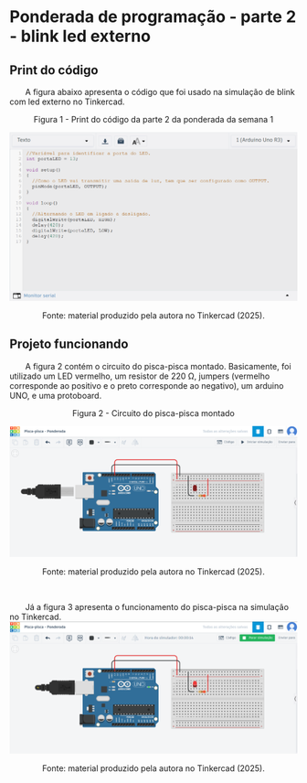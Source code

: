 # Ponderada de programação - parte 2 - blink led externo
## Print do código
&nbsp; &nbsp; &nbsp; &nbsp;A figura abaixo apresenta o código que foi usado na simulação de blink com led externo no Tinkercad.

<div align = "center">
    <p>Figura 1 - Print do código da parte 2 da ponderada da semana 1</p>
</div>

![alt text](../assets/printCodigoParte2.png)
<div align = "center">
    <p>Fonte: material produzido pela autora no Tinkercad (2025).</p>
</div>

## Projeto funcionando
&nbsp; &nbsp; &nbsp; &nbsp;A figura 2 contém o circuito do pisca-pisca montado. Basicamente, foi utilizado um LED vermelho, um resistor de 220 Ω, jumpers (vermelho corresponde ao positivo e o preto corresponde ao negativo), um arduino UNO, e uma protoboard.

<div align = "center">
    <p>Figura 2 - Circuito do pisca-pisca montado</p>
</div>

![alt text](../assets/circuitoParte2.png)

<div align = "center">
    <p>Fonte: material produzido pela autora no Tinkercad (2025).</p>
</div><br>

&nbsp; &nbsp; &nbsp; &nbsp;Já a figura 3 apresenta o funcionamento do pisca-pisca na simulação no Tinkercad. 
![alt text](../assets/circuitoFuncionandoParte2.png)
<div align = "center">
    <p>Fonte: material produzido pela autora no Tinkercad (2025).</p>
</div><br>